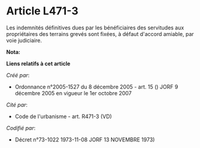 # Article L471-3

Les indemnités définitives dues par les bénéficiaires des servitudes aux propriétaires des terrains grevés sont fixées, à
défaut d'accord amiable, par voie judiciaire.

**Nota:**



**Liens relatifs à cet article**

_Créé par_:

  - Ordonnance n°2005-1527 du 8 décembre 2005 - art. 15 () JORF 9 décembre 2005 en vigueur le 1er octobre 2007

_Cité par_:

  - Code de l'urbanisme - art. R471-3 (VD)

_Codifié par_:

  - Décret n°73-1022 1973-11-08 JORF 13 NOVEMBRE 1973)
